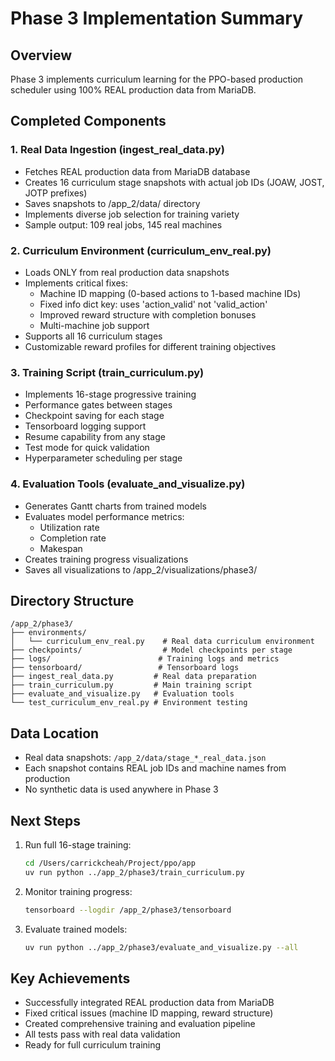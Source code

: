 # Phase 3 Implementation Summary

## Overview
Phase 3 implements curriculum learning for the PPO-based production scheduler using 100% REAL production data from MariaDB.

## Completed Components

### 1. Real Data Ingestion (ingest_real_data.py)
- Fetches REAL production data from MariaDB database
- Creates 16 curriculum stage snapshots with actual job IDs (JOAW, JOST, JOTP prefixes)
- Saves snapshots to /app_2/data/ directory
- Implements diverse job selection for training variety
- Sample output: 109 real jobs, 145 real machines

### 2. Curriculum Environment (curriculum_env_real.py)
- Loads ONLY from real production data snapshots
- Implements critical fixes:
  - Machine ID mapping (0-based actions to 1-based machine IDs)
  - Fixed info dict key: uses 'action_valid' not 'valid_action'
  - Improved reward structure with completion bonuses
  - Multi-machine job support
- Supports all 16 curriculum stages
- Customizable reward profiles for different training objectives

### 3. Training Script (train_curriculum.py)
- Implements 16-stage progressive training
- Performance gates between stages
- Checkpoint saving for each stage
- Tensorboard logging support
- Resume capability from any stage
- Test mode for quick validation
- Hyperparameter scheduling per stage

### 4. Evaluation Tools (evaluate_and_visualize.py)
- Generates Gantt charts from trained models
- Evaluates model performance metrics:
  - Utilization rate
  - Completion rate
  - Makespan
- Creates training progress visualizations
- Saves all visualizations to /app_2/visualizations/phase3/

## Directory Structure
```
/app_2/phase3/
├── environments/
│   └── curriculum_env_real.py    # Real data curriculum environment
├── checkpoints/                  # Model checkpoints per stage
├── logs/                        # Training logs and metrics
├── tensorboard/                 # Tensorboard logs
├── ingest_real_data.py         # Real data preparation
├── train_curriculum.py         # Main training script
├── evaluate_and_visualize.py   # Evaluation tools
└── test_curriculum_env_real.py # Environment testing
```

## Data Location
- Real data snapshots: `/app_2/data/stage_*_real_data.json`
- Each snapshot contains REAL job IDs and machine names from production
- No synthetic data is used anywhere in Phase 3

## Next Steps
1. Run full 16-stage training:
   ```bash
   cd /Users/carrickcheah/Project/ppo/app
   uv run python ../app_2/phase3/train_curriculum.py
   ```

2. Monitor training progress:
   ```bash
   tensorboard --logdir /app_2/phase3/tensorboard
   ```

3. Evaluate trained models:
   ```bash
   uv run python ../app_2/phase3/evaluate_and_visualize.py --all
   ```

## Key Achievements
- Successfully integrated REAL production data from MariaDB
- Fixed critical issues (machine ID mapping, reward structure)
- Created comprehensive training and evaluation pipeline
- All tests pass with real data validation
- Ready for full curriculum training